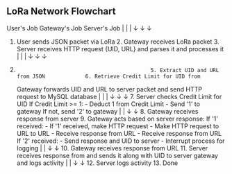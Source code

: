 ## LoRa Network Flowchart

User's Job                                   Gateway's Job                               Server's Job
  |                                                |                                            |
  ↓                                                ↓                                            ↓
1. User sends JSON packet via LoRa              2. Gateway receives LoRa packet            3. Server receives HTTP request
   {UID, URL}                                      and parses it                            and processes it
     |                                                |                                            |
     ↓                                                ↓                                            ↓
4.                                                5. Extract UID and URL from JSON             6. Retrieve Credit Limit for UID from
   Gateway forwards UID and URL to server           packet and send HTTP request to               MySQL database
     |                                                |                                            |
     ↓                                                ↓                                            ↓
                                                 7. Server checks Credit Limit for UID
                                                    If Credit Limit >= 1:
                                                    - Deduct 1 from Credit Limit
                                                    - Send '1' to gateway
                                                      If not, send '2' to gateway
                                                      |                                            |
                                                      ↓                                            ↓
                                                 8. Gateway receives response from server    9. Gateway acts based on server response:
                                                    If '1' received:                            - If '1' received, make HTTP request
                                                    - Make HTTP request to URL                     to URL
                                                    - Receive response from URL                 - Receive response from URL
                                                      If '2' received:                          - Send response and UID to server
                                                      - Interrupt process                         for logging
                                                        |                                            |
                                                        ↓                                            ↓
                                                 10. Gateway receives response from URL      11. Server receives response from
                                                    and sends it along with UID to server        gateway and logs activity
                                                      |                                            |
                                                      ↓                                            ↓
                                                 12. Server logs activity                     13. Done
